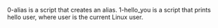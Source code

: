 0-alias is a script that creates an alias.
1-hello_you is a script that prints hello user, where user is the current Linux user.
